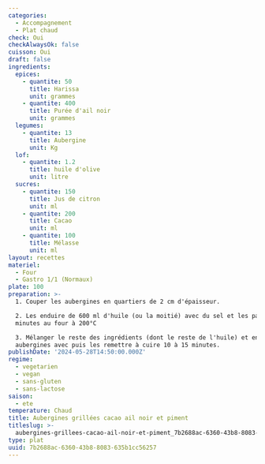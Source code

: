 ```yaml
---
categories:
  - Accompagnement
  - Plat chaud
check: Oui
checkAlwaysOk: false
cuisson: Oui
draft: false
ingredients:
  epices:
    - quantite: 50
      title: Harissa
      unit: grammes
    - quantite: 400
      title: Purée d'ail noir
      unit: grammes
  legumes:
    - quantite: 13
      title: Aubergine
      unit: Kg
  lof:
    - quantite: 1.2
      title: huile d'olive
      unit: litre
  sucres:
    - quantite: 150
      title: Jus de citron
      unit: ml
    - quantite: 200
      title: Cacao
      unit: ml
    - quantite: 100
      title: Mélasse
      unit: ml
layout: recettes
materiel:
  - Four
  - Gastro 1/1 (Normaux)
plate: 100
preparation: >-
  1. Couper les aubergines en quartiers de 2 cm d'épaisseur.

  2. Les enduire de 600 ml d'huile (ou la moitié) avec du sel et les passer 10
  minutes au four à 200°C

  3. Mélanger le reste des ingrédients (dont le reste de l'huile) et enduire les
  aubergines avec puis les remettre à cuire 10 à 15 minutes.
publishDate: '2024-05-28T14:50:00.000Z'
regime:
  - vegetarien
  - vegan
  - sans-gluten
  - sans-lactose
saison:
  - ete
temperature: Chaud
title: Aubergines grillées cacao ail noir et piment
titleslug: >-
  aubergines-grillees-cacao-ail-noir-et-piment_7b2688ac-6360-43b8-8083-635b1cc56257
type: plat
uuid: 7b2688ac-6360-43b8-8083-635b1cc56257
---
```



